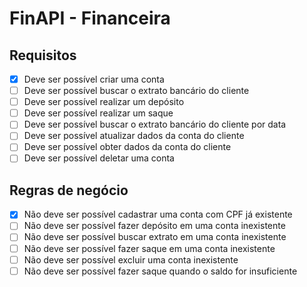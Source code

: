 # FinAPI - Financeira

## Requisitos

- [x] Deve ser possível criar uma conta
- [ ] Deve ser possível buscar o extrato bancário do cliente
- [ ] Deve ser possível realizar um depósito
- [ ] Deve ser possível realizar um saque
- [ ] Deve ser possível buscar o extrato bancário do cliente por data
- [ ] Deve ser possível atualizar dados da conta do cliente
- [ ] Deve ser possível obter dados da conta do cliente
- [ ] Deve ser possível deletar uma conta

## Regras de negócio

- [x] Não deve ser possível cadastrar uma conta com CPF já existente
- [ ] Não deve ser possível fazer depósito em uma conta inexistente
- [ ] Não deve ser possível buscar extrato em uma conta inexistente
- [ ] Não deve ser possível fazer saque em uma conta inexistente
- [ ] Não deve ser possível excluir uma conta inexistente
- [ ] Não deve ser possível fazer saque quando o saldo for insuficiente